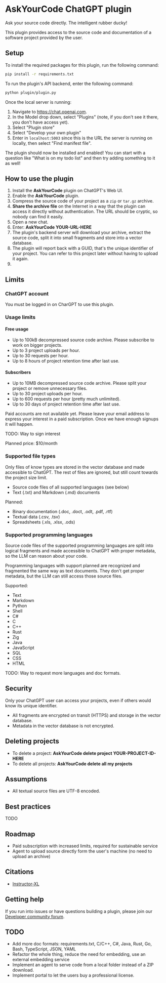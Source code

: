 # AskYourCode ChatGPT plugin

Ask your source code directly. The intelligent rubber ducky!

This plugin provides access to the source code and documentation of a software project provided by the user.

## Setup

To install the required packages for this plugin, run the following command:

```bash
pip install -r requirements.txt
```

To run the plugin's API backend, enter the following command:

```bash
python plugin/plugin.py
```

Once the local server is running:

1. Navigate to https://chat.openai.com. 
2. In the Model drop down, select "Plugins" (note, if you don't see it there, you don't have access yet).
3. Select "Plugin store"
4. Select "Develop your own plugin"
5. Enter in `localhost:5003` since this is the URL the server is running on locally, then select "Find manifest file".

The plugin should now be installed and enabled! You can start with a question like "What is on my todo list" and then try adding something to it as well! 

## How to use the plugin

1. Install the **AskYourCode** plugin on ChatGPT's Web UI.
2. Enable the **AskYourCode** plugin.
3. Compress the source code of your project as a `zip` or `tar.gz` archive. 
4. **Share the archive file** on the Internet in a way that the plugin can access it directly without authentication. The URL should be cryptic, so nobody can find it easily.
5. Open a new chat.
6. Enter: **AskYourCode YOUR-URL-HERE**
7. The plugin's backend server will download your archive, extract the source code, split it into small fragments and store into a vector database.
8. The plugin will report back with a GUID, that's the unique identifier of your project. You can refer to this project later without having to upload it again.
9. 

## Limits

### ChatGPT account

You must be logged in on CharGPT to use this plugin.

### Usage limits

#### Free usage

- Up to 100kB decompressed source code archive. Please subscribe to work on bigger projects.
- Up to 3 project uploads per hour.
- Up to 30 requests per hour.
- Up to 8 hours of project retention time after last use.

#### Subscribers

- Up to 10MB decompressed source code archive. Please split your project or remove unnecessary files.
- Up to 30 project uploads per hour.
- Up to 600 requests per hour (pretty much unlimited).
- Up to 30 days of project retention time after last use.

Paid accounts are not available yet. Please leave your email address
to express your interest in a paid subscription. Once we have enough
signups it will happen.

TODO: Way to sign interest

Planned price: $10/month

### Supported file types

Only files of know types are stored in the vector database and made accessible to ChatGPT. 
The rest of files are ignored, but still count towards the project size limit.

- Source code files of all supported languages (see below)
- Text (.txt) and Markdown (.md) documents

Planned:
- Binary documentation (.doc, .doct, .odt, .pdf, .rtf)
- Textual data (.csv, .tsv)
- Spreadsheets (.xls, .xlsx, .ods) 

### Supported programming languages

Source code files of the supported programming languages are split into logical fragments 
and made accessible to ChatGPT with proper metadata, so the LLM can reason about your code.

Programming languages with support planned are recognized and fragmented the same way as
text documents. They don't get proper metadata, but the LLM can still access those source files.

Supported:
- Text
- Markdown
- Python
- Shell
- C#
- C
- C++
- Rust
- Zig
- Java
- JavaScript
- SQL
- CSS
- HTML

TODO: Way to request more languages and doc formats.

## Security

Only your ChatGPT user can access your projects, even if others would know its unique identifier.

- All fragments are encrypted on transit (HTTPS) and storage in the vector database. 
- Metadata in the vector database is not encrypted.

## Deleting projects

- To delete a project: **AskYourCode delete project YOUR-PROJECT-ID-HERE**
- To delete all projects: **AskYourCode delete all my projects**

## Assumptions

- All textual source files are UTF-8 encoded. 

## Best practices

TODO

## Roadmap

- Paid subscription with increased limits, required for sustainable service
- Agent to upload source directly form the user's machine (no need to upload an archive)

## Citations

- [Instructor-XL](https://huggingface.co/hkunlp/instructor-xl)

## Getting help

If you run into issues or have questions building a plugin, please join our [Developer community forum](https://community.openai.com/c/chat-plugins/20).

## TODO

- Add more doc formats: requirements.txt, C/C++, C#, Java, Rust, Go, Bash, TypeScript, JSON, YAML
- Refactor the whole thing, reduce the need for embedding, use an external embedding service
- Implement an agent to serve code from a local folder instead of a ZIP download.
- Implement portal to let the users buy a professional license.
